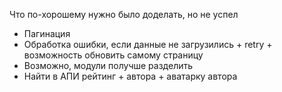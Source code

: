 Что по-хорошему нужно было доделать, но не успел
- Пагинация
- Обработка ошибки, если данные не загрузились + retry + возможность обновить самому страницу
- Возможно, модули получше разделить
- Найти в АПИ рейтинг + автора + аватарку автора
